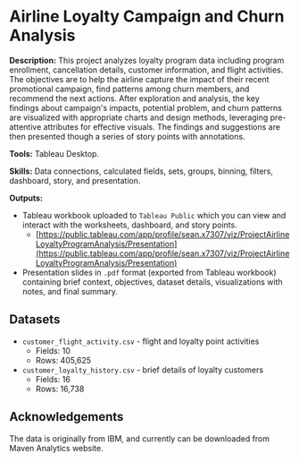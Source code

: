 # Airline Loyalty Campaign and Churn Analysis

**Description:** This project analyzes loyalty program data including program enrollment, cancellation details, customer information, and flight activities. The objectives are to help the airline capture the impact of their recent promotional campaign, find patterns among churn members, and recommend the next actions. After exploration and analysis, the key findings about campaign's impacts, potential problem, and churn patterns are visualized with appropriate charts and design methods, leveraging pre-attentive attributes for effective visuals. The findings and suggestions are then presented though a series of story points with annotations.

**Tools:** Tableau Desktop.

**Skills:** Data connections, calculated fields, sets, groups, binning, filters, dashboard, story, and presentation.

**Outputs:** 
- Tableau workbook uploaded to `Tableau Public` which you can view and interact with the worksheets, dashboard, and story points.
    - [https://public.tableau.com/app/profile/sean.x7307/viz/ProjectAirlineLoyaltyProgramAnalysis/Presentation](https://public.tableau.com/app/profile/sean.x7307/viz/ProjectAirlineLoyaltyProgramAnalysis/Presentation)
- Presentation slides in `.pdf` format (exported from Tableau workbook) containing brief context, objectives, dataset details, visualizations with notes, and final summary.

## Datasets
- `customer_flight_activity.csv` - flight and loyalty point activities
  - Fields: 10  
  - Rows: 405,625
- `customer_loyalty_history.csv` - brief details of loyalty customers
  - Fields: 16  
  - Rows: 16,738
    
## Acknowledgements
The data is originally from IBM, and currently can be downloaded from Maven Analytics website.
